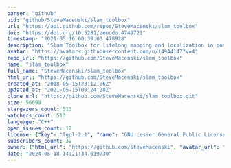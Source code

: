 ```yaml
---
parser: "github"
uid: "github/SteveMacenski/slam_toolbox"
url: "https://api.github.com/repos/SteveMacenski/slam_toolbox"
doi: "https://doi.org/10.5281/zenodo.4749721"
timestamp: "2021-05-16 00:39:03.478928"
description: "Slam Toolbox for lifelong mapping and localization in potentially massive maps with ROS"
avatar: "https://avatars.githubusercontent.com/u/14944147?v=4"
repo_url: "https://github.com/SteveMacenski/slam_toolbox"
name: "slam_toolbox"
full_name: "SteveMacenski/slam_toolbox"
html_url: "https://github.com/SteveMacenski/slam_toolbox"
created_at: "2018-05-15T23:12:06Z"
updated_at: "2021-05-15T09:24:28Z"
clone_url: "https://github.com/SteveMacenski/slam_toolbox.git"
size: 56699
stargazers_count: 513
watchers_count: 513
language: "C++"
open_issues_count: 12
license: {"key": "lgpl-2.1", "name": "GNU Lesser General Public License v2.1", "spdx_id": "LGPL-2.1", "url": "https://api.github.com/licenses/lgpl-2.1", "node_id": "MDc6TGljZW5zZTEx"}
subscribers_count: 32
owner: {"html_url": "https://github.com/SteveMacenski", "avatar_url": "https://avatars.githubusercontent.com/u/14944147?v=4", "login": "SteveMacenski", "type": "User"}
date: "2024-05-18 14:21:34.619730"
---
```

